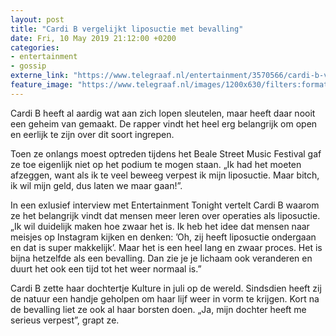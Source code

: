```yaml
---
layout: post
title: "Cardi B vergelijkt liposuctie met bevalling"
date: Fri, 10 May 2019 21:12:00 +0200
categories: 
- entertainment 
- gossip 
externe_link: "https://www.telegraaf.nl/entertainment/3570566/cardi-b-vergelijkt-liposuctie-met-bevalling"
feature_image: "https://www.telegraaf.nl/images/1200x630/filters:format(jpeg):quality(80)/cdn-kiosk-api.telegraaf.nl/20a395a4-7358-11e9-85b5-0217670beecd.jpg"
---
```


<p class="intro">Cardi B heeft al aardig wat aan zich lopen sleutelen, maar heeft daar nooit een geheim van gemaakt. De rapper vindt het heel erg belangrijk om open en eerlijk te zijn over dit soort ingrepen.</p> <p>Toen ze onlangs moest optreden tijdens het Beale Street Music Festival gaf ze toe eigenlijk niet op het podium te mogen staan. „Ik had het moeten afzeggen, want als ik te veel beweeg verpest ik mijn liposuctie. Maar bitch, ik wil mijn geld, dus laten we maar gaan!”.</p><p>In een exlusief interview met Entertainment Tonight vertelt Cardi B waarom ze het belangrijk vindt dat mensen meer leren over operaties als liposuctie. „Ik wil duidelijk maken hoe zwaar het is. Ik heb het idee dat mensen naar meisjes op Instagram kijken en denken: ’Oh, zij heeft liposuctie ondergaan en dat is super makkelijk’. Maar het is een heel lang en zwaar proces. Het is bijna hetzelfde als een bevalling. Dan zie je je lichaam ook veranderen en duurt het ook een tijd tot het weer normaal is.”</p><p>Cardi B zette haar dochtertje Kulture in juli op de wereld. Sindsdien heeft zij de natuur een handje geholpen om haar lijf weer in vorm te krijgen. Kort na de bevalling liet ze ook al haar borsten doen. „Ja, mijn dochter heeft me serieus verpest”, grapt ze.</p>
